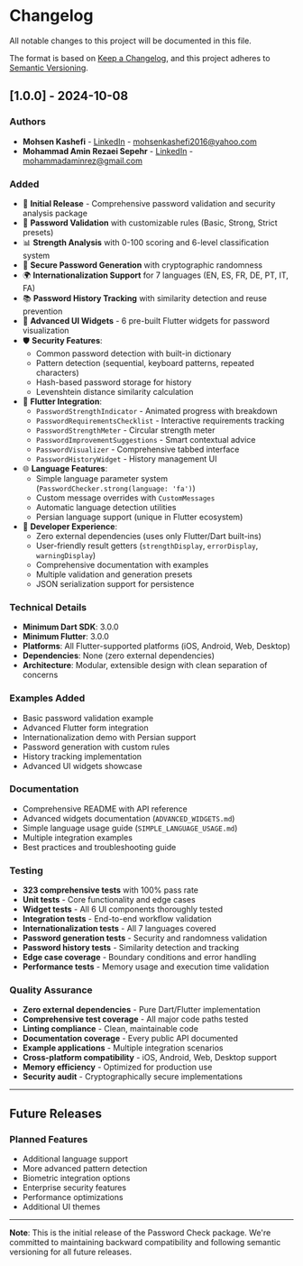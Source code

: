 # Changelog

All notable changes to this project will be documented in this file.

The format is based on [Keep a Changelog](https://keepachangelog.com/en/1.0.0/),
and this project adheres to [Semantic Versioning](https://semver.org/spec/v2.0.0.html).

## [1.0.0] - 2024-10-08

### Authors
- **Mohsen Kashefi** - [LinkedIn](https://www.linkedin.com/in/mohsen-kashefi-825b7b18a/) - mohsenkashefi2016@yahoo.com
- **Mohammad Amin Rezaei Sepehr** - [LinkedIn](https://www.linkedin.com/in/mohammadaminrez/) - mohammadaminrez@gmail.com

### Added
- 🎉 **Initial Release** - Comprehensive password validation and security analysis package
- 🔐 **Password Validation** with customizable rules (Basic, Strong, Strict presets)
- 📊 **Strength Analysis** with 0-100 scoring and 6-level classification system
- 🔑 **Secure Password Generation** with cryptographic randomness
- 🌍 **Internationalization Support** for 7 languages (EN, ES, FR, DE, PT, IT, FA)
- 📚 **Password History Tracking** with similarity detection and reuse prevention
- 🎨 **Advanced UI Widgets** - 6 pre-built Flutter widgets for password visualization
- 🛡️ **Security Features**:
  - Common password detection with built-in dictionary
  - Pattern detection (sequential, keyboard patterns, repeated characters)
  - Hash-based password storage for history
  - Levenshtein distance similarity calculation
- 📱 **Flutter Integration**:
  - `PasswordStrengthIndicator` - Animated progress with breakdown
  - `PasswordRequirementsChecklist` - Interactive requirements tracking
  - `PasswordStrengthMeter` - Circular strength meter
  - `PasswordImprovementSuggestions` - Smart contextual advice
  - `PasswordVisualizer` - Comprehensive tabbed interface
  - `PasswordHistoryWidget` - History management UI
- 🌐 **Language Features**:
  - Simple language parameter system (`PasswordChecker.strong(language: 'fa')`)
  - Custom message overrides with `CustomMessages`
  - Automatic language detection utilities
  - Persian language support (unique in Flutter ecosystem)
- 🔧 **Developer Experience**:
  - Zero external dependencies (uses only Flutter/Dart built-ins)
  - User-friendly result getters (`strengthDisplay`, `errorDisplay`, `warningDisplay`)
  - Comprehensive documentation with examples
  - Multiple validation and generation presets
  - JSON serialization support for persistence

### Technical Details
- **Minimum Dart SDK**: 3.0.0
- **Minimum Flutter**: 3.0.0
- **Platforms**: All Flutter-supported platforms (iOS, Android, Web, Desktop)
- **Dependencies**: None (zero external dependencies)
- **Architecture**: Modular, extensible design with clean separation of concerns

### Examples Added
- Basic password validation example
- Advanced Flutter form integration
- Internationalization demo with Persian support
- Password generation with custom rules
- History tracking implementation
- Advanced UI widgets showcase

### Documentation
- Comprehensive README with API reference
- Advanced widgets documentation (`ADVANCED_WIDGETS.md`)
- Simple language usage guide (`SIMPLE_LANGUAGE_USAGE.md`)
- Multiple integration examples
- Best practices and troubleshooting guide

### Testing
- **323 comprehensive tests** with 100% pass rate
- **Unit tests** - Core functionality and edge cases
- **Widget tests** - All 6 UI components thoroughly tested
- **Integration tests** - End-to-end workflow validation
- **Internationalization tests** - All 7 languages covered
- **Password generation tests** - Security and randomness validation
- **Password history tests** - Similarity detection and tracking
- **Edge case coverage** - Boundary conditions and error handling
- **Performance tests** - Memory usage and execution time validation

### Quality Assurance
- **Zero external dependencies** - Pure Dart/Flutter implementation
- **Comprehensive test coverage** - All major code paths tested
- **Linting compliance** - Clean, maintainable code
- **Documentation coverage** - Every public API documented
- **Example applications** - Multiple integration scenarios
- **Cross-platform compatibility** - iOS, Android, Web, Desktop support
- **Memory efficiency** - Optimized for production use
- **Security audit** - Cryptographically secure implementations

---

## Future Releases

### Planned Features
- Additional language support
- More advanced pattern detection
- Biometric integration options
- Enterprise security features
- Performance optimizations
- Additional UI themes

---

**Note**: This is the initial release of the Password Check package. We're committed to maintaining backward compatibility and following semantic versioning for all future releases.

